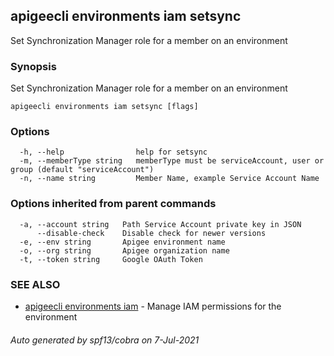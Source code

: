 ## apigeecli environments iam setsync

Set Synchronization Manager role for a member on an environment

### Synopsis

Set Synchronization Manager role for a member on an environment

```
apigeecli environments iam setsync [flags]
```

### Options

```
  -h, --help                help for setsync
  -m, --memberType string   memberType must be serviceAccount, user or group (default "serviceAccount")
  -n, --name string         Member Name, example Service Account Name
```

### Options inherited from parent commands

```
  -a, --account string   Path Service Account private key in JSON
      --disable-check    Disable check for newer versions
  -e, --env string       Apigee environment name
  -o, --org string       Apigee organization name
  -t, --token string     Google OAuth Token
```

### SEE ALSO

* [apigeecli environments iam](apigeecli_environments_iam.md)	 - Manage IAM permissions for the environment

###### Auto generated by spf13/cobra on 7-Jul-2021

